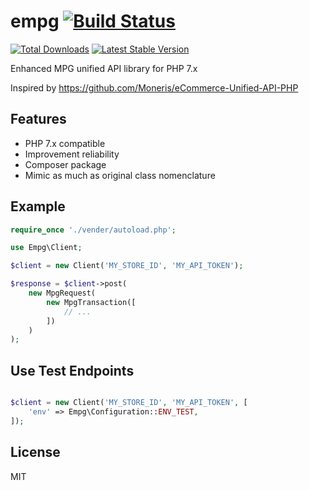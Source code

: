 # empg [![Build Status](https://travis-ci.org/cyphp/empg.svg?branch=master)](https://travis-ci.org/cyphp/empg)

[![Total Downloads](https://img.shields.io/packagist/dt/cyphp/empg.svg)](https://packagist.org/packages/cyphp/empg)
[![Latest Stable Version](https://img.shields.io/packagist/v/cyphp/empg.svg)](https://packagist.org/packages/cyphp/empg)

Enhanced MPG unified API library for PHP 7.x

Inspired by https://github.com/Moneris/eCommerce-Unified-API-PHP

## Features

- PHP 7.x compatible
- Improvement reliability
- Composer package
- Mimic as much as original class nomenclature

## Example
```php
require_once './vender/autoload.php';

use Empg\Client;

$client = new Client('MY_STORE_ID', 'MY_API_TOKEN');

$response = $client->post(
    new MpgRequest(
        new MpgTransaction([
            // ...
        ])
    )
);
```
## Use Test Endpoints
```php

$client = new Client('MY_STORE_ID', 'MY_API_TOKEN', [
    'env' => Empg\Configuration::ENV_TEST,
]);
```

## License
MIT
